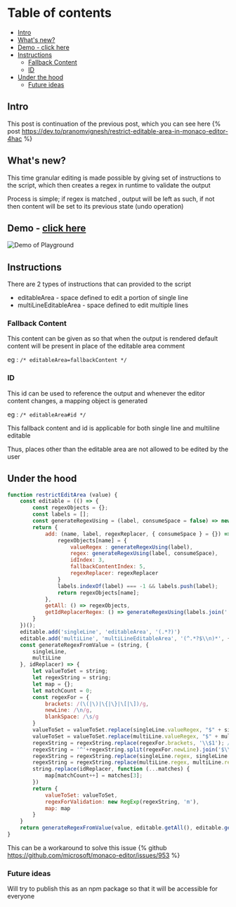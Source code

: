 # Table of contents <!-- omit in toc -->

- [Intro](#intro)
- [What's new?](#whats-new)
- [Demo - click here](#demo---click-here)
- [Instructions](#instructions)
  - [Fallback Content](#fallback-content)
  - [ID](#id)
- [Under the hood](#under-the-hood)
  - [Future ideas](#future-ideas)

## Intro

This post is continuation of the previous post, which you can see here
{% post https://dev.to/pranomvignesh/restrict-editable-area-in-monaco-editor-4hac %}

## What's new?

This time granular editing is made possible by giving set of instructions to the script, which then creates a regex in runtime to validate the output

Process is simple; if regex is matched , output will be left as such, if not then content will be set to its previous state (undo operation)

## Demo - [click here](https://monaco-editor-restrict-editable-area.vercel.app/)

![Demo of Playground](https://dev-to-uploads.s3.amazonaws.com/i/ilsfii9hbffze6oowtf3.gif)

## Instructions

There are 2 types of instructions that can provided to the script
- editableArea - space defined to edit a portion of single line
- multiLineEditableArea  - space defined to edit multiple lines

### Fallback Content

This content can be given as so that when the output is rendered default content will be present in place of the editable area comment

eg : `/* editableArea=fallbackContent */`

### ID

This id can be used to reference the output and whenever the editor content changes, a mapping object is generated

eg : `/* editableArea#id */`

This fallback content and id is applicable for both single line and multiline editable

Thus, places other than the editable area are not allowed to be edited by the user

## Under the hood

```javascript
function restrictEditArea (value) {
    const editable = (() => {
        const regexObjects = {};
        const labels = [];
        const generateRegexUsing = (label, consumeSpace = false) => new RegExp((consumeSpace?"\\^\\s*":"")+"\\/\\*\\s*(" + label + ")(#([^#]+?))?\\s*(=\\s*(.+?))?\\s*\\*\\/"+(consumeSpace?"\\s*\\$"+"\\"+"\\n":""), "g")
        return {
            add: (name, label, regexReplacer, { consumeSpace } = {}) => {
                regexObjects[name] = {
                    valueRegex : generateRegexUsing(label),
                    regex: generateRegexUsing(label, consumeSpace),
                    idIndex: 3,
                    fallbackContentIndex: 5,
                    regexReplacer: regexReplacer
                }
                labels.indexOf(label) === -1 && labels.push(label);
                return regexObjects[name];
            },
            getAll: () => regexObjects,
            getIdReplacerRegex: () => generateRegexUsing(labels.join('|'))
        }
    })();
    editable.add('singleLine', 'editableArea', '(.*?)')
    editable.add('multiLine', 'multiLineEditableArea', '(^.*?$\\n)*', { consumeSpace: true })
    const generateRegexFromValue = (string, {
        singleLine,
        multiLine
    }, idReplacer) => {
        let valueToSet = string;
        let regexString = string;
        let map = {};
        let matchCount = 0;
        const regexFor = {
            brackets: /(\(|\)|\{|\}|\[|\])/g,
            newLine: /\n/g,
            blankSpace: /\s/g
        }
        valueToSet = valueToSet.replace(singleLine.valueRegex, "$" + singleLine.fallbackContentIndex)
        valueToSet = valueToSet.replace(multiLine.valueRegex, "$" + multiLine.fallbackContentIndex)
        regexString = regexString.replace(regexFor.brackets, '\\$1'); //! This order matters
        regexString = '^'+regexString.split(regexFor.newLine).join('$\\n^')+'$';
        regexString = regexString.replace(singleLine.regex, singleLine.regexReplacer)
        regexString = regexString.replace(multiLine.regex, multiLine.regexReplacer)
        string.replace(idReplacer, function (...matches) {
            map[matchCount++] = matches[3];
        })
        return {
            valueToSet: valueToSet,
            regexForValidation: new RegExp(regexString, 'm'),
            map: map
        }
    }
    return generateRegexFromValue(value, editable.getAll(), editable.getIdReplacerRegex())
}
```

This can be a workaround to solve this issue
{% github https://github.com/microsoft/monaco-editor/issues/953 %}

### Future ideas

Will try to publish this as an npm package so that it will be accessible for everyone
